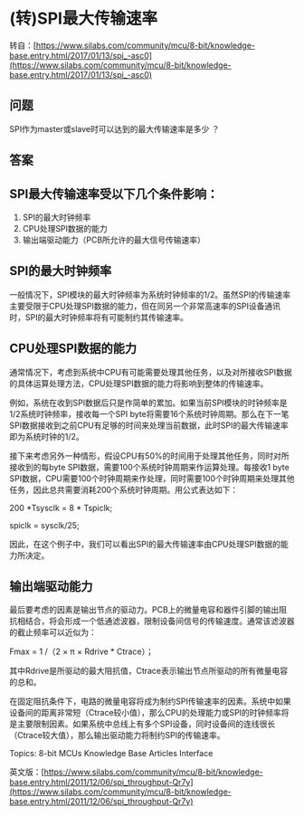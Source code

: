 #  (转)SPI最大传输速率 

转自：[https://www.silabs.com/community/mcu/8-bit/knowledge-base.entry.html/2017/01/13/spi_-asc0](https://www.silabs.com/community/mcu/8-bit/knowledge-base.entry.html/2017/01/13/spi_-asc0)

## 问题

SPI作为master或slave时可以达到的最大传输速率是多少 ？

## 答案

## SPI最大传输速率受以下几个条件影响：

1. SPI的最大时钟频率
2. CPU处理SPI数据的能力
3. 输出端驱动能力（PCB所允许的最大信号传输速率）

## SPI的最大时钟频率

一般情况下，SPI模块的最大时钟频率为系统时钟频率的1/2。虽然SPI的传输速率主要受限于CPU处理SPI数据的能力，但在同另一个非常高速率的SPI设备通讯时，SPI的最大时钟频率将有可能制约其传输速率。

## CPU处理SPI数据的能力

通常情况下，考虑到系统中CPU有可能需要处理其他任务，以及对所接收SPI数据的具体运算处理方法，CPU处理SPI数据的能力将影响到整体的传输速率。

例如，系统在收到SPI数据后只是作简单的累加。如果当前SPI模块的时钟频率是1/2系统时钟频率，接收每一个SPI byte将需要16个系统时钟周期。那么在下一笔SPI数据接收到之前CPU有足够的时间来处理当前数据，此时SPI的最大传输速率即为系统时钟的1/2。

接下来考虑另外一种情形，假设CPU有50%的时间用于处理其他任务，同时对所接收到的每byte SPI数据，需要100个系统时钟周期来作运算处理。每接收1 byte SPI数据，CPU需要100个时钟周期来作处理，同时需要100个时钟周期来处理其他任务，因此总共需要消耗200个系统时钟周期。用公式表达如下：

200 *Tsysclk = 8 * Tspiclk;

spiclk = sysclk/25;

因此，在这个例子中，我们可以看出SPI的最大传输速率由CPU处理SPI数据的能力所决定。

## 输出端驱动能力

最后要考虑的因素是输出节点的驱动力。PCB上的微量电容和器件引脚的输出阻抗相结合，将会形成一个低通滤波器，限制设备间信号的传输速度。通常该滤波器的截止频率可以近似为：

Fmax = 1 /（2 × π × Rdrive * Ctrace）；

其中Rdrive是所驱动的最大阻抗值，Ctrace表示输出节点所驱动的所有微量电容的总和。

在固定阻抗条件下，电路的微量电容将成为制约SPI传输速率的因素。系统中如果设备间的距离非常短（Ctrace较小值），那么CPU的处理能力或SPI的时钟频率将是主要限制因素。如果系统中总线上有多个SPI设备，同时设备间的连线很长（Ctrace较大值），那么输出驱动能力将制约SPI的传输速率。

Topics: 8-bit MCUs Knowledge Base Articles Interface 

英文版：[https://www.silabs.com/community/mcu/8-bit/knowledge-base.entry.html/2011/12/06/spi_throughput-Qr7y](https://www.silabs.com/community/mcu/8-bit/knowledge-base.entry.html/2011/12/06/spi_throughput-Qr7y)  